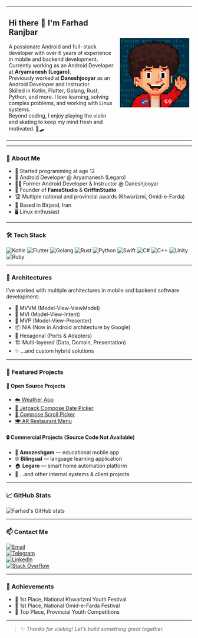 <table>
  <tr>
    <td width="60%">
      <h2>Hi there 👋 I'm Farhad Ranjbar</h2>
      <p>
        A passionate Android and full-stack developer with over 6 years of experience in mobile and backend development.<br>
        Currently working as an Android Developer at <strong>Aryamanesh (Legaro)</strong>.<br>
        Previously worked at <strong>Daneshjooyar</strong> as an Android Developer and Instructor.<br>
        Skilled in Kotlin, Flutter, Golang, Rust, Python, and more. I love learning, solving complex problems, and working with Linux systems.<br>
        Beyond coding, I enjoy playing the violin and skating to keep my mind fresh and motivated. 🎻🛹
      </p>
    </td>
    <td>
      <img src=".github/resource/super_logo.jpg" width="250" alt="logo"/>
    </td>
  </tr>
</table>

---

### 🚀 About Me

- 🧠 Started programming at age 12
- 📱 Android Developer @ Aryamanesh (Legaro)
- 👨‍🏫 Former Android Developer & Instructor @ Daneshjooyar
- 💼 Founder of **FamaStudio** & **GriffinStudio**
- 🏆 Multiple national and provincial awards (Khwarizmi, Omid-e-Farda)
- 📍 Based in Birjand, Iran
- 🖥️ Linux enthusiast

---

### 🛠 Tech Stack

![Kotlin](https://img.shields.io/badge/Kotlin-%230095D5.svg?style=for-the-badge&logo=kotlin&logoColor=white)
![Flutter](https://img.shields.io/badge/Flutter-%2302569B.svg?style=for-the-badge&logo=flutter&logoColor=white)
![Golang](https://img.shields.io/badge/Go-%2300ADD8.svg?style=for-the-badge&logo=go&logoColor=white)
![Rust](https://img.shields.io/badge/Rust-%23000000.svg?style=for-the-badge&logo=rust&logoColor=white)
![Python](https://img.shields.io/badge/Python-%233776AB.svg?style=for-the-badge&logo=python&logoColor=white)
![Swift](https://img.shields.io/badge/Swift-%23FA7343.svg?style=for-the-badge&logo=swift&logoColor=white)
![C#](https://img.shields.io/badge/C%23-239120.svg?style=for-the-badge&logo=c-sharp&logoColor=white)
![C++](https://img.shields.io/badge/C++-00599C.svg?style=for-the-badge&logo=cplusplus&logoColor=white)
![Unity](https://img.shields.io/badge/Unity-000000?style=for-the-badge&logo=unity&logoColor=white)
![Ruby](https://img.shields.io/badge/Ruby-CC342D?style=for-the-badge&logo=ruby&logoColor=white)

---

### 🧱 Architectures

I’ve worked with multiple architectures in mobile and backend software development:

- 🧩 MVVM (Model-View-ViewModel)
- 🔄 MVI (Model-View-Intent)
- 🧠 MVP (Model-View-Presenter)
- 📦 NIA (Now in Android architecture by Google)
- 🧱 Hexagonal (Ports & Adapters)
- 🏗️ Multi-layered (Data, Domain, Presentation)
- ✨ ...and custom hybrid solutions

---

### 🌟 Featured Projects

#### 🧪 Open Source Projects
- [☁️ Weather App](https://github.com/barbossa-dev/weather)
- [📅 Jetpack Compose Date Picker](https://github.com/alirezaahmadi056/date-picker)
- [🎯 Compose Scroll Picker](https://github.com/barbossa-dev/ComposeScrollPicker)
- [🍽️ AR Restaurant Menu](https://github.com/barbossa-dev/GriffinRestaurant)

#### 🔒 Commercial Projects (Source Code Not Available)
- 🧠 **Amozeshgam** — educational mobile app
- 🌐 **Bilingual** — language learning application
- 🏠 **Legaro** — smart home automation platform
- 🧩 ...and other internal systems & client projects

---

### 📈 GitHub Stats

![Farhad's GitHub stats](https://github-readme-stats.vercel.app/api?username=barbossa-dev&show_icons=true&theme=radical)

---

### 📫 Contact Me

[![Email](https://img.shields.io/badge/Email-barbossa.fama.dev@gmail.com-red?style=for-the-badge&logo=gmail&logoColor=white)](mailto:barbossa.fama.dev@gmail.com)  
[![Telegram](https://img.shields.io/badge/Telegram-%40barbossa--dev-2CA5E0?style=for-the-badge&logo=telegram&logoColor=white)](https://t.me/barbossa-dev)  
[![LinkedIn](https://img.shields.io/badge/LinkedIn-Farhad_Ranjbar-0A66C2?style=for-the-badge&logo=linkedin&logoColor=white)](https://linkedin.com/in/farhad-ranjbar-0b81a5357)  
[![Stack Overflow](https://img.shields.io/badge/Stack%20Overflow-Barbossa-FE7A16?style=for-the-badge&logo=stackoverflow&logoColor=white)](https://stackoverflow.com/users/24032447/barbossa)

---

### 🏅 Achievements

- 🥇 1st Place, National Khwarizmi Youth Festival
- 🥇 1st Place, National Omid-e-Farda Festival
- 🥇 Top Place, Provincial Youth Competitions

---

> ✨ *Thanks for visiting! Let’s build something great together.*
